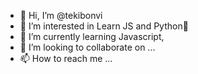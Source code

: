 - 👋 Hi, I’m @tekibonvi
- 👀 I’m interested in Learn JS and Python👀
- 🌱 I’m currently learning Javascript,
- 💞️ I’m looking to collaborate on ...
- 📫 How to reach me ...

<!---
tekibonvi/tekibonvi is a ✨ special ✨ repository because its `README.md` (this file) appears on your GitHub profile.
You can click the Preview link to take a look at your changes.
--->
